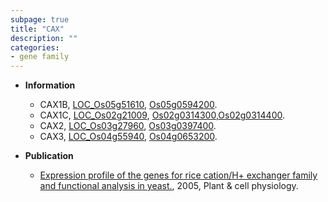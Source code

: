 ```yaml
---
subpage: true
title: "CAX"
description: ""
categories:
- gene family
---
```


* **Information**  
    + CAX1B, [LOC_Os05g51610](http://rice.plantbiology.msu.edu/cgi-bin/ORF_infopage.cgi?orf=LOC_Os05g51610), [Os05g0594200](http://rapdb.dna.affrc.go.jp/viewer/gbrowse_details/irgsp1?name=Os05g0594200).
    + CAX1C, [LOC_Os02g21009](http://rice.plantbiology.msu.edu/cgi-bin/ORF_infopage.cgi?orf=LOC_Os02g21009), [Os02g0314300](http://rapdb.dna.affrc.go.jp/viewer/gbrowse_details/irgsp1?name=Os02g0314300),[Os02g0314400](http://rapdb.dna.affrc.go.jp/viewer/gbrowse_details/irgsp1?name=Os02g0314400).
    + CAX2, [LOC_Os03g27960](http://rice.plantbiology.msu.edu/cgi-bin/ORF_infopage.cgi?orf=LOC_Os03g27960), [Os03g0397400](http://rapdb.dna.affrc.go.jp/viewer/gbrowse_details/irgsp1?name=Os03g0397400).
    + CAX3, [LOC_Os04g55940](http://rice.plantbiology.msu.edu/cgi-bin/ORF_infopage.cgi?orf=LOC_Os04g55940), [Os04g0653200](http://rapdb.dna.affrc.go.jp/viewer/gbrowse_details/irgsp1?name=Os04g0653200).

* **Publication**  
    + [Expression profile of the genes for rice cation/H+ exchanger family and functional analysis in yeast.](http://www.ncbi.nlm.nih.gov/pubmed?term=Expression+profile+of+the+genes+for+rice+cation/H++exchanger+family+and+functional+analysis+in+yeast.%5BTitle%5D), 2005, Plant & cell physiology.


